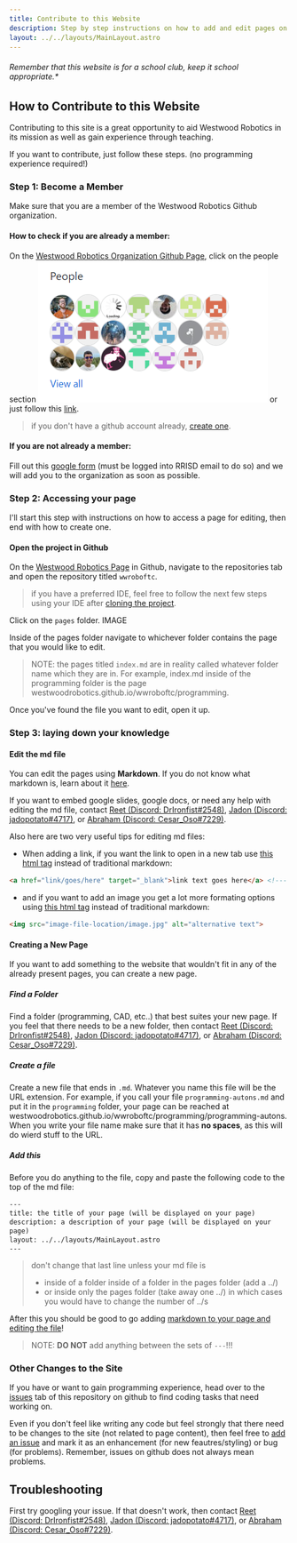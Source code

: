 ```yaml
---
title: Contribute to this Website
description: Step by step instructions on how to add and edit pages on this website.
layout: ../../layouts/MainLayout.astro
---
```


###### Remember that this website is for a school club, keep it school appropriate.*

## How to Contribute to this Website
Contributing to this site is a great opportunity to aid Westwood Robotics in its mission as well as gain experience through teaching.

If you want to contribute, just follow these steps. (no programming experience required!)
<!--- TODO: Once the Github tutorial is complete, just change the first step to a link to the Github page --->
### Step 1: Become a Member
Make sure that you are a member of the Westwood Robotics Github organization. 

#### How to check if you are already a member:
On the <a href="https://github.com/WestwoodRobotics" target="_blank">Westwood Robotics Organization Github Page</a>, click on the people section ![](2022-08-07-17-12-53.png) or just follow this <a href="https://github.com/orgs/WestwoodRobotics/people" target="_blank">link</a>.
> if you don't have a github account already, <a href="https://github.com/signup" target="_blank">create one</a>.

#### If you are not already a member:
Fill out this <a href="https://forms.gle/suwh3sPg8qEHCRez5" target="_blank">google form</a> (must be logged into RRISD email to do so) and we will add you to the organization as soon as possible.

### Step 2: Accessing your page
I'll start this step with instructions on how to access a page for editing, then end with how to create one.

#### Open the project in Github
On the <a href="https://github.com/WestwoodRobotics" target="_blank">Westwood Robotics Page</a> in Github, navigate to the repositories tab and open the repository titled ```wwroboftc```.

> if you have a preferred IDE, feel free to follow the next few steps using your IDE after <a href="/wwroboftc/programming/GitHub" target="_blank">cloning the project</a>.

Click on the ```pages``` folder.
IMAGE

Inside of the pages folder navigate to whichever folder contains the page that you would like to edit.

> NOTE: the pages titled ```index.md``` are in reality called whatever folder name which they are in. For example, index.md inside of the programming folder is the page westwoodrobotics.github.io/wwroboftc/programming.

Once you've found the file you want to edit, open it up. 

### Step 3: laying down your knowledge

#### Edit the md file
You can edit the pages using **Markdown**. If you do not know what markdown is, learn about it <a href="https://www.markdownguide.org/cheat-sheet/" target="_blank">here</a>.

If you want to embed google slides, google docs, or need any help with editing the md file, contact <a href="https://discord.com/users/726608190023663666" target="_blank">Reet (Discord: DrIronfist#2548)</a>, <a href="https://discord.com/users/542163475380830208" target="_blank">Jadon (Discord: jadopotato#4717)</a>, or <a href="https://discord.com/users/770472531324698624" target="_blank">Abraham (Discord: Cesar_Oso#7229)</a>.

Also here are two very useful tips for editing md files:
- When adding a link, if you want the link to open in a new tab use <a href="https://www.w3schools.com/tags/tag_img.asp" target="_blank">this html tag</a> instead of traditional markdown:
```md
<a href="link/goes/here" target="_blank">link text goes here</a> <!--- Leave the target blank thingy the same --->
```
- and if you want to add an image you get a lot more formating options using <a href="https://www.w3schools.com/tags/tag_a.asp" target="_blank">this html tag</a> instead of traditional markdown:
```md
<img src="image-file-location/image.jpg" alt="alternative text">
```

#### Creating a New Page
If you want to add something to the website that wouldn't fit in any of the already present pages, you can create a new page.

##### Find a Folder
Find a folder (programming, CAD, etc..) that best suites your new page. If you feel that there needs to be a new folder, then contact <a href="https://discord.com/users/726608190023663666" target="_blank">Reet (Discord: DrIronfist#2548)</a>, <a href="https://discord.com/users/542163475380830208" target="_blank">Jadon (Discord: jadopotato#4717)</a>, or <a href="https://discord.com/users/770472531324698624" target="_blank">Abraham (Discord: Cesar_Oso#7229)</a>. 

##### Create a file
Create a new file that ends in ```.md```. Whatever you name this file will be the URL extension. For example, if you call your file ```programming-autons.md``` and put it in the ```programming``` folder, your page can be reached at westwoodrobotics.github.io/wwroboftc/programming/programming-autons. When you write your file name make sure that it has **no spaces**, as this will do wierd stuff to the URL.

##### Add this
Before you do anything to the file, copy and paste the following code to the top of the md file:
```
---
title: the title of your page (will be displayed on your page)
description: a description of your page (will be displayed on your page)
layout: ../../layouts/MainLayout.astro
---
```
> don't change that last line unless your md file is 
> - inside of a folder inside of a folder in the pages folder (add a ../)
> - or inside only the pages folder (take away one ../)
> in which cases you would have to change the number of ../s 

After this you should be good to go adding [markdown to your page and editing the file](#edit-the-md-file)!
> NOTE: **DO NOT** add anything between the sets of ```---```!!!

### Other Changes to the Site
If you have or want to gain programming experience, head over to the <a href="https://github.com/WestwoodRobotics/wwroboftc/issues" target="_blank">issues</a> tab of this repository on github to find coding tasks that need working on.

Even if you don't feel like writing any code but feel strongly that there need to be changes to the site (not related to page content), then feel free to <a href="https://github.com/WestwoodRobotics/wwroboftc/issues" target="_blank">add an issue</a> and mark it as an enhancement (for new feautres/styling) or bug (for problems). Remember, issues on github does not always mean problems.

## Troubleshooting
First try googling your issue. If that doesn't work, then contact <a href="https://discord.com/users/726608190023663666" target="_blank">Reet (Discord: DrIronfist#2548)</a>, <a href="https://discord.com/users/542163475380830208" target="_blank">Jadon (Discord: jadopotato#4717)</a>, or <a href="https://discord.com/users/770472531324698624" target="_blank">Abraham (Discord: Cesar_Oso#7229)</a>. 




